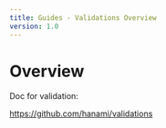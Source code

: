 ```yaml
---
title: Guides - Validations Overview
version: 1.0
---
```


# Overview

Doc for validation:

https://github.com/hanami/validations
